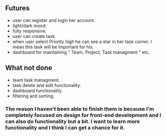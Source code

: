 ## Futures

<ul>
<li>user can register and login her account.</li>
<li>light/dark mood.</li>
<li>fully responsive.</li>
<li>user can create task.</li>
<li>when user select Priority high he can see a star in her task corner. I mean this task will be important for his.</li>
<li>dashboard for maintaining " Team, Project, Task managment " etc.</li>

</ul>

## What not done

<ul>
<li>team task managment.</li>
<li>task delete and edit functionality.</li>
<li>dashboard functionality.</li>
<li>filtering and sorting.</li>

</ul>

### The reason I haven't been able to finish them is because I'm completely focused on design for front-end development and I can also do functionality but a bit. I want to learn more functionality and I think I can get a chance for it.
